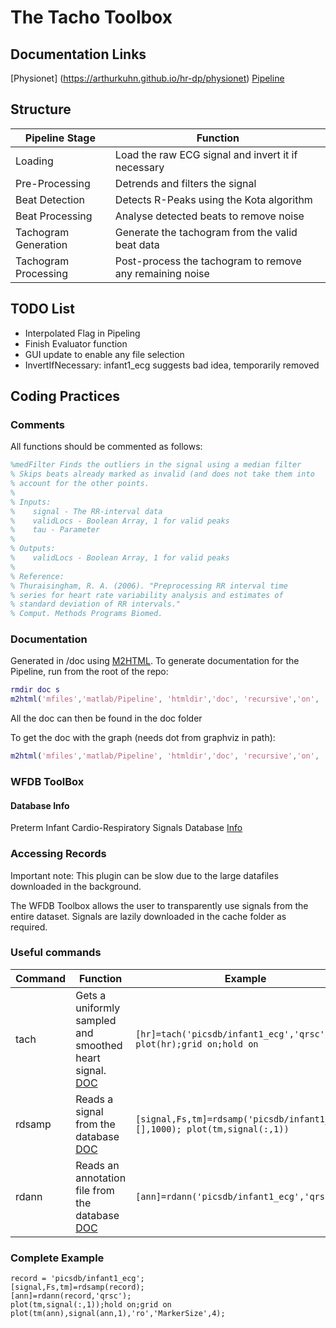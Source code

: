 # The Tacho Toolbox

## Documentation Links
[Physionet] (https://arthurkuhn.github.io/hr-dp/physionet)
[Pipeline](/pipeline)

## Structure

| Pipeline Stage | Function |
| ------ | ------ |
| Loading | Load the raw ECG signal and invert it if necessary |
| Pre-Processing | Detrends and filters the signal |
| Beat Detection | Detects R-Peaks using the Kota algorithm |
| Beat Processing | Analyse detected beats to remove noise |
| Tachogram Generation | Generate the tachogram from the valid beat data |
| Tachogram Processing | Post-process the tachogram to remove any remaining noise |


## TODO List

- Interpolated Flag in Pipeling
- Finish Evaluator function
- GUI update to enable any file selection
- InvertIfNecessary: infant1_ecg suggests bad idea, temporarily removed


## Coding Practices

### Comments
All functions should be commented as follows:

```Matlab
%medFilter Finds the outliers in the signal using a median filter
% Skips beats already marked as invalid (and does not take them into
% account for the other points.
%
% Inputs:
%    signal - The RR-interval data
%    validLocs - Boolean Array, 1 for valid peaks
%    tau - Parameter
%
% Outputs:
%    validLocs - Boolean Array, 1 for valid peaks
%
% Reference:
% Thuraisingham, R. A. (2006). "Preprocessing RR interval time
% series for heart rate variability analysis and estimates of
% standard deviation of RR intervals."
% Comput. Methods Programs Biomed.
```

### Documentation

Generated in /doc using [M2HTML](https://www.artefact.tk/software/matlab/m2html).
To generate documentation for the Pipeline, run from the root of the repo:
```Matlab
rmdir doc s
m2html('mfiles','matlab/Pipeline', 'htmldir','doc', 'recursive','on', 'global','on');
```
All the doc can then be found in the doc folder

To get the doc with the graph (needs dot from graphviz in path):
```Matlab
m2html('mfiles','matlab/Pipeline', 'htmldir','doc', 'recursive','on', 'global','on', 'template','frame', 'index','menu', 'graph','on');
```


### WFDB ToolBox

#### Database Info

Preterm Infant Cardio-Respiratory Signals Database [Info](https://physionet.org/physiobank/database/picsdb/)

### Accessing Records

Important note: This plugin can be slow due to the large datafiles downloaded in the background.

The WFDB Toolbox allows the user to transparently use signals from the entire dataset. Signals are lazily downloaded in the cache folder as required.

### Useful commands

| Command | Function | Example |
| ------ | ------ | ------ |
| tach | Gets a uniformly sampled and smoothed heart signal. [DOC](https://physionet.org/physiotools/matlab/wfdb-app-matlab/html/tach.html) | ```[hr]=tach('picsdb/infant1_ecg','qrsc'); plot(hr);grid on;hold on``` |
| rdsamp | Reads a signal from the database [DOC](https://physionet.org/physiotools/matlab/wfdb-app-matlab/html/rdsamp.html) | ```[signal,Fs,tm]=rdsamp('picsdb/infant1_ecg',[],1000); plot(tm,signal(:,1))``` |
| rdann | Reads an annotation file from the database [DOC](https://physionet.org/physiotools/matlab/wfdb-app-matlab/html/rdann.html)| ```[ann]=rdann('picsdb/infant1_ecg','qrsc');``` |

### Complete Example

```
record = 'picsdb/infant1_ecg';
[signal,Fs,tm]=rdsamp(record);
[ann]=rdann(record,'qrsc');
plot(tm,signal(:,1));hold on;grid on
plot(tm(ann),signal(ann,1),'ro','MarkerSize',4);
```

